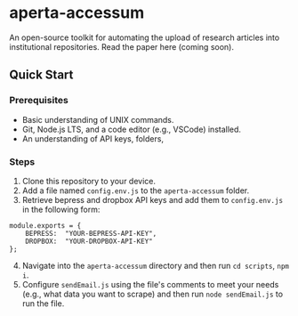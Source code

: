 # aperta-accessum
An open-source toolkit for automating the upload of research articles into institutional repositories.
Read the paper here (coming soon).

## Quick Start
### Prerequisites
 - Basic understanding of UNIX commands.
 - Git, Node.js LTS, and a code editor (e.g., VSCode)  installed.
 - An understanding of API keys, folders,  

 ### Steps
 1. Clone this repository to your device.
 2. Add a file named `config.env.js` to the `aperta-accessum` folder.
 3. Retrieve bepress and dropbox API keys and add them to `config.env.js` in the following form:
```
module.exports = {
	BEPRESS:  "YOUR-BEPRESS-API-KEY",
	DROPBOX:  "YOUR-DROPBOX-API-KEY"
};
```
4. Navigate into the `aperta-accessum` directory and then run `cd scripts`, `npm i`.
5. Configure `sendEmail.js` using the file's comments to meet your needs (e.g., what data you want to scrape) and then run `node sendEmail.js` to run the file.